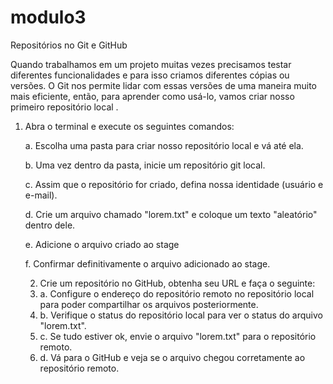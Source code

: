 # modulo3

Repositórios no Git e GitHub 

Quando trabalhamos em um projeto muitas vezes precisamos testar diferentes funcionalidades e para isso criamos diferentes cópias ou versões. O Git nos permite lidar com essas versões de uma maneira muito mais eficiente, então, para aprender como usá-lo, vamos criar nosso primeiro repositório local . 

1. Abra o terminal e execute os seguintes comandos: 

   a. Escolha uma pasta para criar nosso repositório local e vá até ela. 

   b. Uma vez dentro da pasta, inicie um repositório git local. 

   c. Assim que o repositório for criado, defina nossa identidade (usuário e e-mail). 

   d. Crie um arquivo chamado "lorem.txt" e coloque um texto "aleatório" dentro dele. 

   e. Adicione o arquivo criado ao stage 

   f. Confirmar definitivamente o arquivo adicionado ao stage. 

   2. Crie um repositório no GitHub, obtenha seu URL e faça o seguinte: 
   3. a. Configure o endereço do repositório remoto no repositório local para poder compartilhar os arquivos posteriormente. 
   4. b. Verifique o status do repositório local para ver o status do arquivo "lorem.txt". 
   5. c. Se tudo estiver ok, envie o arquivo "lorem.txt" para o repositório remoto. 
   6. d. Vá para o GitHub e veja se o arquivo chegou corretamente ao repositório remoto.